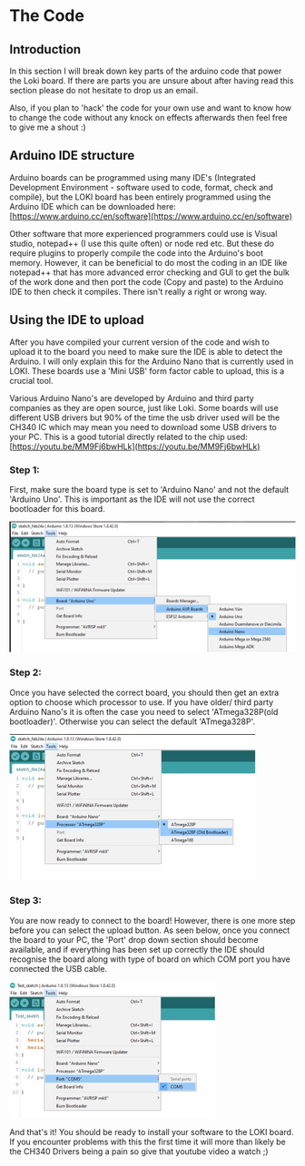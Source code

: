 # The Code

## Introduction

In this section I will break down key parts of the arduino code that power the Loki board. If there are parts you are unsure about after having read this section please do not hesitate to drop us an email.

Also, if you plan to 'hack' the code for your own use and want to know how to change the code without any knock on effects afterwards then feel free to give me a shout :\) 

## Arduino IDE structure

Arduino boards can be programmed using many IDE's \(Integrated Development Environment - software used to code, format, check and compile\), but the LOKI board has been entirely programmed using the Arduino IDE which can be downloaded here: [https://www.arduino.cc/en/software](https://www.arduino.cc/en/software) 

Other software that more experienced programmers could use is Visual studio, notepad++ \(I use this quite often\) or node red etc.  But these do require plugins to properly compile the code into the Arduino's boot memory. However, it can be beneficial to do most the coding in an IDE like notepad++ that has more advanced error checking and GUI to get the bulk of the work done and then port the code \(Copy and paste\) to the Arduino IDE to then check it compiles. There isn't really a right or wrong way. 

## Using the IDE to upload

After you have compiled your current version of the code and wish to upload it to the board you need to make sure the IDE is able to detect the Arduino. I will only explain this for the Arduino Nano that is currently used in LOKI. These boards use a 'Mini USB' form factor cable to upload, this is a crucial tool. 

Various Arduino Nano's are developed by Arduino and third party companies as they are open source, just like Loki. Some boards will use different USB drivers but 90% of the time the usb driver used will be the CH340 IC which may mean you need to download some USB drivers to your PC. This is a good tutorial directly related to the chip used: [https://youtu.be/MM9Fj6bwHLk](https://youtu.be/MM9Fj6bwHLk)

### Step 1:

First, make sure the board type is set to 'Arduino Nano' and not the default 'Arduino Uno'. This is important as the IDE will not use the correct bootloader for this board. 

![](.gitbook/assets/board-selection.png)

### Step 2:

Once you have selected the correct board, you should then get an extra option to choose which processor to use. If you have older/ third party Arduino Nano's it is often the case you need to select 'ATmega328P\(old bootloader\)'. Otherwise you can select the default 'ATmega328P'. 

![](.gitbook/assets/processor-selection.png)

### Step 3:

You are now ready to connect to the board! However, there is one more step before you can select the upload button. As seen below, once you connect the board to your PC, the 'Port' drop down section should become available, and if everything has been set up correctly the IDE should recognise the board along with type of board on which COM port you have connected the USB cable.

![](.gitbook/assets/port-selection.png)

And that's it! You should be ready to install your software to the LOKI board. If you encounter problems with this the first time it will more than likely be the CH340 Drivers being a pain so give that youtube video a watch ;\)



